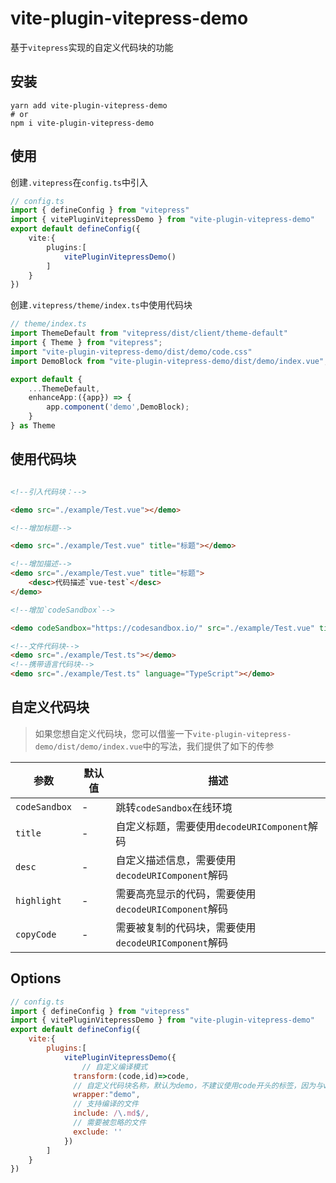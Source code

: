 # vite-plugin-vitepress-demo

基于`vitepress`实现的自定义代码块的功能

## 安装

```shell
yarn add vite-plugin-vitepress-demo
# or
npm i vite-plugin-vitepress-demo
```

## 使用

创建`.vitepress`在`config.ts`中引入

```ts
// config.ts
import { defineConfig } from "vitepress"
import { vitePluginVitepressDemo } from "vite-plugin-vitepress-demo"
export default defineConfig({
    vite:{
        plugins:[
            vitePluginVitepressDemo()
        ]
    }
})
```

创建`.vitepress/theme/index.ts`中使用代码块

```ts
// theme/index.ts
import ThemeDefault from "vitepress/dist/client/theme-default"
import { Theme } from "vitepress";
import "vite-plugin-vitepress-demo/dist/demo/code.css"
import DemoBlock from "vite-plugin-vitepress-demo/dist/demo/index.vue";

export default {
    ...ThemeDefault,
    enhanceApp:({app}) => {
        app.component('demo',DemoBlock);
    }
} as Theme
```

## 使用代码块

```html

<!--引入代码块：-->

<demo src="./example/Test.vue"></demo>

<!--增加标题-->

<demo src="./example/Test.vue" title="标题"></demo>

<!--增加描述-->
<demo src="./example/Test.vue" title="标题">
    <desc>代码描述`vue-test`</desc>
</demo>

<!--增加`codeSandbox`-->

<demo codeSandbox="https://codesandbox.io/" src="./example/Test.vue" title="测试" desc="描述信息`codeSandbox`"></demo>

<!--文件代码块-->
<demo src="./example/Test.ts"></demo>
<!--携带语言代码块-->
<demo src="./example/Test.ts" language="TypeScript"></demo>
```

## 自定义代码块

> 如果您想自定义代码块，您可以借鉴一下`vite-plugin-vitepress-demo/dist/demo/index.vue`中的写法，我们提供了如下的传参

| 参数          | 默认值 | 描述                                                 |
| ------------- | ------ | ---------------------------------------------------- |
| `codeSandbox` | -      | 跳转`codeSandbox`在线环境                            |
| `title`       | -      | 自定义标题，需要使用`decodeURIComponent`解码         |
| `desc`        | -      | 自定义描述信息，需要使用`decodeURIComponent`解码     |
| `highlight`   | -      | 需要高亮显示的代码，需要使用`decodeURIComponent`解码 |
| `copyCode`    | -      | 需要被复制的代码块，需要使用`decodeURIComponent`解码 |



## Options

```js
// config.ts
import { defineConfig } from "vitepress"
import { vitePluginVitepressDemo } from "vite-plugin-vitepress-demo"
export default defineConfig({
    vite:{
        plugins:[
            vitePluginVitepressDemo({
           		// 自定义编译模式
              transform:(code,id)=>code,
              // 自定义代码块名称，默认为demo，不建议使用code开头的标签，因为与vitepress默认的code冲突
              wrapper:"demo",
              // 支持编译的文件
              include: /\.md$/,
              // 需要被忽略的文件
              exclude: ''
            })
        ]
    }
})
```
